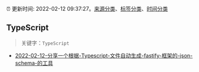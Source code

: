 :alarm_clock: 更新时间: 2022-02-12 09:37:27。[来源分类](../README.md)、[标签分类](../TAGS.md)、[时间分类](../TIMELINE.md)

## TypeScript


> 关键字：`TypeScript`



- [2022-02-12-分享一个根据-Typescript-文件自动生成-fastify-框架的-json-schema-的工具](https://www.v2ex.com/t/833404) 